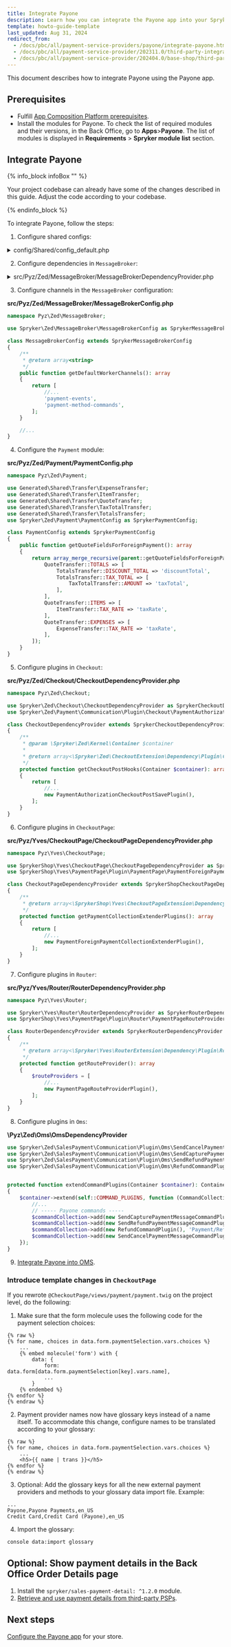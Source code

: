 ```yaml
---
title: Integrate Payone
description: Learn how you can integrate the Payone app into your Spryker shop
template: howto-guide-template
last_updated: Aug 31, 2024
redirect_from:
  - /docs/pbc/all/payment-service-providers/payone/integrate-payone.html
  - /docs/pbc/all/payment-service-provider/202311.0/third-party-integrations/payone/integration-in-the-back-office/integrate-payone.html
  - /docs/pbc/all/payment-service-provider/202404.0/base-shop/third-party-integrations/payone/integration-in-the-back-office/integrate-payone.html
---
```


This document describes how to integrate Payone using the Payone app.

## Prerequisites

- Fulfill [App Composition Platform prerequisites](/docs/dg/dev/acp/install-prerequisites-and-enable-acp.html).
- Install the modules for Payone. To check the list of required modules and their versions, in the Back Office, go to **Apps**>**Payone**. The list of modules is displayed in **Requirements** > **Spryker module list** section.


## Integrate Payone

{% info_block infoBox "" %}

Your project codebase can already have some of the changes described in this guide. Adjust the code according to your codebase.

{% endinfo_block %}

To integrate Payone, follow the steps:

1. Configure shared configs:

<details>
  <summary>config/Shared/config_default.php</summary>

```php
use Spryker\Shared\MessageBroker\MessageBrokerConstants;
use Spryker\Shared\OauthClient\OauthClientConstants;
use Spryker\Shared\Oms\OmsConstants;
use Spryker\Shared\Payment\PaymentConstants;
use Spryker\Shared\Sales\SalesConstants;
use Spryker\Zed\MessageBrokerAws\MessageBrokerAwsConfig;
use Spryker\Zed\Payment\PaymentConfig;

//...
$config[PaymentConstants::TENANT_IDENTIFIER] = getenv('SPRYKER_TENANT_IDENTIFIER') ?: '';

$config[OmsConstants::PROCESS_LOCATION] = [
    //...
    OmsConfig::DEFAULT_PROCESS_LOCATION,
    APPLICATION_ROOT_DIR . '/vendor/spryker/sales-payment/config/Zed/Oms', # this line must be added if your use unmodified ForeignPaymentStateMachine01.xml
];
$config[OmsConstants::ACTIVE_PROCESSES] = [
    //...
    'ForeignPaymentStateMachine01', # this line must be added or add your modified version of this OMS
];
$config[SalesConstants::PAYMENT_METHOD_STATEMACHINE_MAPPING] = [
    //...
    PaymentConfig::PAYMENT_FOREIGN_PROVIDER => 'ForeignPaymentStateMachine01', # this line must be added or add your modified version of this OMS
];

$config[MessageBrokerConstants::MESSAGE_TO_CHANNEL_MAP] = [
    //...
    AddPaymentMethodTransfer::class => 'payment-method-commands',
    DeletePaymentMethodTransfer::class => 'payment-method-commands',
    CancelPaymentTransfer::class => 'payment-commands',
    CapturePaymentTransfer::class => 'payment-commands',
    RefundPaymentTransfer::class => 'payment-commands',
    PaymentAuthorizedTransfer::class => 'payment-events',
    PaymentAuthorizationFailedTransfer::class => 'payment-events',
    PaymentCapturedTransfer::class => 'payment-events',
    PaymentCaptureFailedTransfer::class => 'payment-events',
    PaymentRefundedTransfer::class => 'payment-events',
    PaymentRefundFailedTransfer::class => 'payment-events',
    PaymentCanceledTransfer::class => 'payment-events',
    PaymentCancellationFailedTransfer::class => 'payment-events',
    PaymentCreatedTransfer::class => 'payment-events',
    PaymentUpdatedTransfer::class => 'payment-events',
];

$config[MessageBrokerConstants::CHANNEL_TO_RECEIVER_TRANSPORT_MAP] = [
    //...
    'payment-events' => MessageBrokerAwsConfig::HTTP_CHANNEL_TRANSPORT,
    'payment-method-commands' => MessageBrokerAwsConfig::HTTP_CHANNEL_TRANSPORT,
];

$config[MessageBrokerConstants::CHANNEL_TO_SENDER_TRANSPORT_MAP] = [
    //...
    'payment-commands' => MessageBrokerAwsConfig::HTTP_CHANNEL_TRANSPORT,
];

// ----------------------------------------------------------------------------
// ------------------------------ OAUTH ---------------------------------------
// ----------------------------------------------------------------------------
//...
$config[AppCatalogGuiConstants::OAUTH_PROVIDER_NAME]
    = $config[OauthClientConstants::OAUTH_PROVIDER_NAME_FOR_ACP]
    = $config[OauthClientConstants::OAUTH_PROVIDER_NAME_FOR_MESSAGE_BROKER]
    = $config[OauthClientConstants::OAUTH_PROVIDER_NAME_FOR_PAYMENT_AUTHORIZE]
    = OauthAuth0Config::PROVIDER_NAME;
$config[OauthClientConstants::OAUTH_GRANT_TYPE_FOR_PAYMENT_AUTHORIZE] = OauthAuth0Config::GRANT_TYPE_CLIENT_CREDENTIALS;
$config[OauthClientConstants::OAUTH_OPTION_AUDIENCE_FOR_ACP]
    = $config[TaxAppConstants::OAUTH_OPTION_AUDIENCE]
    = $config[OauthClientConstants::OAUTH_OPTION_AUDIENCE_FOR_PAYMENT_AUTHORIZE] = 'aop-app';
```

</details>

2. Configure dependencies in `MessageBroker`:

<details>
  <summary>src/Pyz/Zed/MessageBroker/MessageBrokerDependencyProvider.php</summary>

```php
namespace Pyz\Zed\MessageBroker;

use Spryker\Zed\MessageBroker\MessageBrokerDependencyProvider as SprykerMessageBrokerDependencyProvider;
use Spryker\Zed\Payment\Communication\Plugin\MessageBroker\PaymentMethodMessageHandlerPlugin;
use Spryker\Zed\Payment\Communication\Plugin\MessageBroker\PaymentOperationsMessageHandlerPlugin;
use Spryker\Zed\SalesPaymentDetail\Communication\Plugin\MessageBroker\PaymentCreatedMessageHandlerPlugin;
use Spryker\Zed\MessageBroker\Communication\Plugin\MessageBroker\CorrelationIdMessageAttributeProviderPlugin;
use Spryker\Zed\MessageBroker\Communication\Plugin\MessageBroker\TenantActorMessageAttributeProviderPlugin;
use Spryker\Zed\MessageBroker\Communication\Plugin\MessageBroker\TimestampMessageAttributeProviderPlugin;
use Spryker\Zed\MessageBroker\Communication\Plugin\MessageBroker\TransactionIdMessageAttributeProviderPlugin;
use Spryker\Zed\MessageBroker\Communication\Plugin\MessageBroker\ValidationMiddlewarePlugin;
use Spryker\Zed\OauthClient\Communication\Plugin\MessageBroker\AccessTokenMessageAttributeProviderPlugin;
use Spryker\Zed\Session\Communication\Plugin\MessageBroker\SessionTrackingIdMessageAttributeProviderPlugin;
use Spryker\Zed\Store\Communication\Plugin\MessageBroker\CurrentStoreReferenceMessageAttributeProviderPlugin;

class MessageBrokerDependencyProvider extends SprykerMessageBrokerDependencyProvider
{
    /**
     * @return array<\Spryker\Zed\MessageBrokerExtension\Dependency\Plugin\MessageHandlerPluginInterface>
     */
    public function getMessageHandlerPlugins(): array
    {
        return [
            //...
            new PaymentOperationsMessageHandlerPlugin();
            new PaymentMethodMessageHandlerPlugin(),
            new PaymentCreatedMessageHandlerPlugin(), // [Optional] This plugin is handling the `PaymentCreated`/`PaymentUpdated` messages sent from Payone ACP app.
        ];
    }

    /**
     * @return array<\Spryker\Zed\MessageBrokerExtension\Dependency\Plugin\MessageAttributeProviderPluginInterface>
     */
    public function getMessageAttributeProviderPlugins(): array
    {
        return [
            new CorrelationIdMessageAttributeProviderPlugin(),
            new TimestampMessageAttributeProviderPlugin(),
            new AccessTokenMessageAttributeProviderPlugin(),
            new TransactionIdMessageAttributeProviderPlugin(),
            new SessionTrackingIdMessageAttributeProviderPlugin(),
            new TenantActorMessageAttributeProviderPlugin(),
            new CurrentStoreReferenceMessageAttributeProviderPlugin(),
        ];
    }


    /**
     * @return array<\Spryker\Zed\MessageBrokerExtension\Dependency\Plugin\MiddlewarePluginInterface>
     */
    public function getMiddlewarePlugins(): array
    {
        return [
            new ValidationMiddlewarePlugin(),
        ];
    }
}
```

</details>

3. Configure channels in the `MessageBroker` configuration:

**src/Pyz/Zed/MessageBroker/MessageBrokerConfig.php**
```php
namespace Pyz\Zed\MessageBroker;

use Spryker\Zed\MessageBroker\MessageBrokerConfig as SprykerMessageBrokerConfig;

class MessageBrokerConfig extends SprykerMessageBrokerConfig
{
    /**
     * @return array<string>
     */
    public function getDefaultWorkerChannels(): array
    {
        return [
            //...
            'payment-events',
            'payment-method-commands',
        ];
    }

    //...
}
```

4. Configure the `Payment` module:

**src/Pyz/Zed/Payment/PaymentConfig.php**
```php
namespace Pyz\Zed\Payment;

use Generated\Shared\Transfer\ExpenseTransfer;
use Generated\Shared\Transfer\ItemTransfer;
use Generated\Shared\Transfer\QuoteTransfer;
use Generated\Shared\Transfer\TaxTotalTransfer;
use Generated\Shared\Transfer\TotalsTransfer;
use Spryker\Zed\Payment\PaymentConfig as SprykerPaymentConfig;

class PaymentConfig extends SprykerPaymentConfig
{
    public function getQuoteFieldsForForeignPayment(): array
    {
        return array_merge_recursive(parent::getQuoteFieldsForForeignPayment(), [
            QuoteTransfer::TOTALS => [
                TotalsTransfer::DISCOUNT_TOTAL => 'discountTotal',
                TotalsTransfer::TAX_TOTAL => [
                    TaxTotalTransfer::AMOUNT => 'taxTotal',
                ],
            ],
            QuoteTransfer::ITEMS => [
                ItemTransfer::TAX_RATE => 'taxRate',
            ],
            QuoteTransfer::EXPENSES => [
                ExpenseTransfer::TAX_RATE => 'taxRate',
            ],
        ]);
    }
}
```

5. Configure plugins in `Checkout`:

**src/Pyz/Zed/Checkout/CheckoutDependencyProvider.php**
```php
namespace Pyz\Zed\Checkout;

use Spryker\Zed\Checkout\CheckoutDependencyProvider as SprykerCheckoutDependencyProvider;
use Spryker\Zed\Payment\Communication\Plugin\Checkout\PaymentAuthorizationCheckoutPostSavePlugin;

class CheckoutDependencyProvider extends SprykerCheckoutDependencyProvider
{
    /**
     * @param \Spryker\Zed\Kernel\Container $container
     *
     * @return array<\Spryker\Zed\CheckoutExtension\Dependency\Plugin\CheckoutPostSaveInterface>
     */
    protected function getCheckoutPostHooks(Container $container): array
    {
        return [
            //...
            new PaymentAuthorizationCheckoutPostSavePlugin(),
        ];
    }
}
```

6. Configure plugins in `CheckoutPage`:

**src/Pyz/Yves/CheckoutPage/CheckoutPageDependencyProvider.php**
```php
namespace Pyz\Yves\CheckoutPage;

use SprykerShop\Yves\CheckoutPage\CheckoutPageDependencyProvider as SprykerShopCheckoutPageDependencyProvider;
use SprykerShop\Yves\PaymentPage\Plugin\PaymentPage\PaymentForeignPaymentCollectionExtenderPlugin;

class CheckoutPageDependencyProvider extends SprykerShopCheckoutPageDependencyProvider
{
    /**
     * @return array<\SprykerShop\Yves\CheckoutPageExtension\Dependency\Plugin\PaymentCollectionExtenderPluginInterface>
     */
    protected function getPaymentCollectionExtenderPlugins(): array
    {
        return [
            //...
            new PaymentForeignPaymentCollectionExtenderPlugin(),
        ];
    }
}
```

7. Configure plugins in `Router`:

**src/Pyz/Yves/Router/RouterDependencyProvider.php**
```php
namespace Pyz\Yves\Router;

use Spryker\Yves\Router\RouterDependencyProvider as SprykerRouterDependencyProvider;
use SprykerShop\Yves\PaymentPage\Plugin\Router\PaymentPageRouteProviderPlugin;

class RouterDependencyProvider extends SprykerRouterDependencyProvider
{
    /**
     * @return array<\Spryker\Yves\RouterExtension\Dependency\Plugin\RouteProviderPluginInterface>
     */
    protected function getRouteProvider(): array
    {
        $routeProviders = [
            //...
            new PaymentPageRouteProviderPlugin(),
        ];
    }
}
```

8. Configure plugins in `Oms`:

**\Pyz\Zed\Oms\OmsDependencyProvider**
```php
use Spryker\Zed\SalesPayment\Communication\Plugin\Oms\SendCancelPaymentMessageCommandPlugin;
use Spryker\Zed\SalesPayment\Communication\Plugin\Oms\SendCapturePaymentMessageCommandPlugin;
use Spryker\Zed\SalesPayment\Communication\Plugin\Oms\SendRefundPaymentMessageCommandPlugin;
use Spryker\Zed\SalesPayment\Communication\Plugin\Oms\RefundCommandPlugin;


protected function extendCommandPlugins(Container $container): Container
{
    $container->extend(self::COMMAND_PLUGINS, function (CommandCollectionInterface $commandCollection) {
        //...
        // ----- Payone commands -----
        $commandCollection->add(new SendCapturePaymentMessageCommandPlugin(), 'Payment/Capture');
        $commandCollection->add(new SendRefundPaymentMessageCommandPlugin(), 'Payment/Refund');
        $commandCollection->add(new RefundCommandPlugin(), 'Payment/Refund/Confirm');
        $commandCollection->add(new SendCancelPaymentMessageCommandPlugin(), 'Payment/Cancel');
    });
}
```

9. [Integrate Payone into OMS](/docs/dg/dev/acp/integrate-acp-payment-apps-with-spryker-oms-configuration.html#configuring-oms-for-your-project).

### Introduce template changes in `CheckoutPage`

If you rewrote `@CheckoutPage/views/payment/payment.twig` on the project level, do the following:

1. Make sure that the form molecule uses the following code for the payment selection choices:

```twig
{% raw %}
{% for name, choices in data.form.paymentSelection.vars.choices %}
    ...
    {% embed molecule('form') with {
        data: {
            form: data.form[data.form.paymentSelection[key].vars.name],
            ...
        }
    {% endembed %}    
{% endfor %}           
{% endraw %}
```

2. Payment provider names now have glossary keys instead of a name itself. To accommodate this change, configure names to be translated according to your glossary:

```twig
{% raw %}
{% for name, choices in data.form.paymentSelection.vars.choices %}
    ...
    <h5>{{ name | trans }}</h5>
{% endfor %}
{% endraw %}
```

3. Optional: Add the glossary keys for all the new external payment providers and methods to your glossary data import file. Example:

```csv
...
Payone,Payone Payments,en_US
Credit Card,Credit Card (Payone),en_US
```

4. Import the glossary:

```bash
console data:import glossary
```

## Optional: Show payment details in the Back Office Order Details page


1. Install the `spryker/sales-payment-detail: ^1.2.0` module.
2. [Retrieve and use payment details from third-party PSPs](/docs/pbc/all/payment-service-provider/{{page.version}}/base-shop/retrieve-and-use-payment-details-from-third-party-psps.html).


## Next steps

[Configure the Payone app](/docs/pbc/all/payment-service-provider/{{page.version}}/base-shop/third-party-integrations/payone/app-composition-platform-integration/configure-payone.html) for your store.
